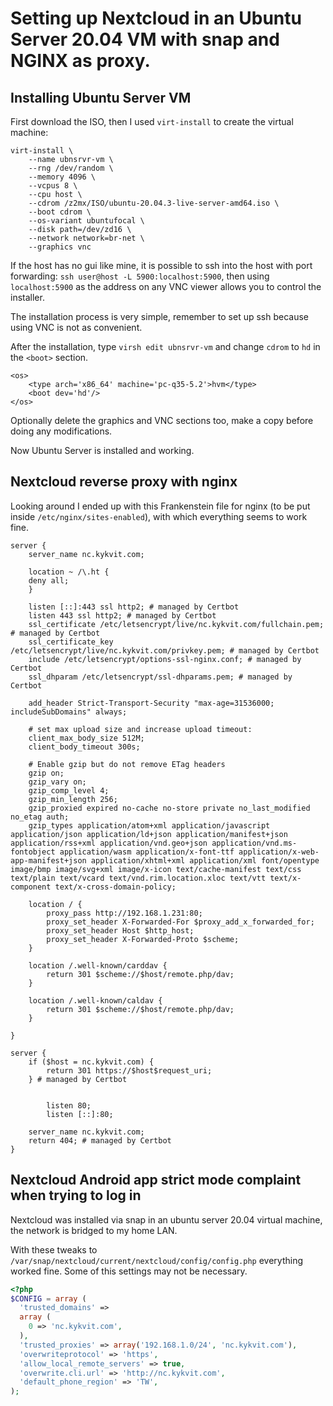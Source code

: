 # Setting up Nextcloud in an Ubuntu Server 20.04 VM with snap and NGINX as proxy.

## Installing Ubuntu Server VM

First download the ISO, then I used `virt-install` to create the virtual machine:

```
virt-install \
	--name ubnsrvr-vm \
	--rng /dev/random \
	--memory 4096 \
	--vcpus 8 \
	--cpu host \
	--cdrom /z2mx/ISO/ubuntu-20.04.3-live-server-amd64.iso \
	--boot cdrom \
	--os-variant ubuntufocal \
	--disk path=/dev/zd16 \
	--network network=br-net \
	--graphics vnc
```

If the host has no gui like mine, it is possible to ssh into the host with port forwarding: `ssh user@host -L 5900:localhost:5900`, then using `localhost:5900` as the address on any VNC viewer allows you to control the installer.

The installation process is very simple, remember to set up ssh because using VNC is not as convenient.

After the installation, type `virsh edit ubnsrvr-vm` and change `cdrom` to `hd` in the `<boot>` section.

```
<os>
    <type arch='x86_64' machine='pc-q35-5.2'>hvm</type>
    <boot dev='hd'/>
</os>
```

Optionally delete the graphics and VNC sections too, make a copy before doing any modifications.

Now Ubuntu Server is installed and working.

## Nextcloud reverse proxy with nginx

Looking around I ended up with this Frankenstein file for nginx (to be put inside `/etc/nginx/sites-enabled`), with which everything seems to work fine.

```nginx
server {
    server_name nc.kykvit.com;

    location ~ /\.ht {
	deny all;
    }

    listen [::]:443 ssl http2; # managed by Certbot
    listen 443 ssl http2; # managed by Certbot
    ssl_certificate /etc/letsencrypt/live/nc.kykvit.com/fullchain.pem; # managed by Certbot
    ssl_certificate_key /etc/letsencrypt/live/nc.kykvit.com/privkey.pem; # managed by Certbot
    include /etc/letsencrypt/options-ssl-nginx.conf; # managed by Certbot
    ssl_dhparam /etc/letsencrypt/ssl-dhparams.pem; # managed by Certbot

    add_header Strict-Transport-Security "max-age=31536000; includeSubDomains" always;

    # set max upload size and increase upload timeout:
    client_max_body_size 512M;
    client_body_timeout 300s;

    # Enable gzip but do not remove ETag headers
    gzip on;
    gzip_vary on;
    gzip_comp_level 4;
    gzip_min_length 256;
    gzip_proxied expired no-cache no-store private no_last_modified no_etag auth;
    gzip_types application/atom+xml application/javascript application/json application/ld+json application/manifest+json application/rss+xml application/vnd.geo+json application/vnd.ms-fontobject application/wasm application/x-font-ttf application/x-web-app-manifest+json application/xhtml+xml application/xml font/opentype image/bmp image/svg+xml image/x-icon text/cache-manifest text/css text/plain text/vcard text/vnd.rim.location.xloc text/vtt text/x-component text/x-cross-domain-policy;

    location / {
        proxy_pass http://192.168.1.231:80;
        proxy_set_header X-Forwarded-For $proxy_add_x_forwarded_for;
        proxy_set_header Host $http_host;
        proxy_set_header X-Forwarded-Proto $scheme;
    }

    location /.well-known/carddav {
        return 301 $scheme://$host/remote.php/dav;
    }

    location /.well-known/caldav {
        return 301 $scheme://$host/remote.php/dav;
    }

}

server {
    if ($host = nc.kykvit.com) {
        return 301 https://$host$request_uri;
    } # managed by Certbot


        listen 80;
        listen [::]:80;

	server_name nc.kykvit.com;
    return 404; # managed by Certbot
}
```

## Nextcloud Android app strict mode complaint when trying to log in

Nextcloud was installed via snap in an ubuntu server 20.04 virtual machine, the network is bridged to my home LAN.

With these tweaks to `/var/snap/nextcloud/current/nextcloud/config/config.php` everything worked fine. Some of this settings may not be necessary.

```php
<?php
$CONFIG = array (
  'trusted_domains' => 
  array (
    0 => 'nc.kykvit.com',
  ),
  'trusted_proxies' => array('192.168.1.0/24', 'nc.kykvit.com'), 
  'overwriteprotocol' => 'https',
  'allow_local_remote_servers' => true,
  'overwrite.cli.url' => 'http://nc.kykvit.com',
  'default_phone_region' => 'TW',
);
```

